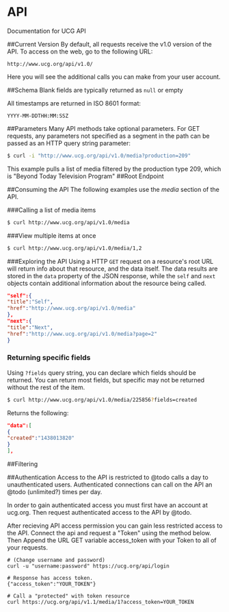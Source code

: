 # API
Documentation for UCG API

##Current Version
By default, all requests receive the v1.0 version of the API.
To access on the web, go to the following URL: 
```
http://www.ucg.org/api/v1.0/
```
Here you will see the additional calls you can make from your user account.

##Schema
Blank fields are typically returned as ```null``` or empty

All timestamps are returned in ISO 8601 format:
```
YYYY-MM-DDTHH:MM:SSZ
```

##Parameters
Many API methods take optional parameters. For GET requests, any parameters not specified as a segment in the path can be passed as an HTTP query string parameter:
```bash
$ curl -i "http://www.ucg.org/api/v1.0/media?production=209"
```
This example pulls a list of media filtered by the production type 209, which is "Beyond Today Television Program"
##Root Endpoint

##Consuming the API
The following examples use the *media* section of the API.

###Calling a list of media items
```bash
$ curl http://www.ucg.org/api/v1.0/media
```
###View multiple items at once
```bash
$ curl http://www.ucg.org/api/v1.0/media/1,2
```
###Exploring the API
Using a HTTP ```GET``` request on a resource's root URL will return info about that resource, and the data itself.
The data results are stored in the ```data``` property of the JSON response, while the ```self``` and ```next``` objects contain additional information about the resource being called.
```json
"self":{
"title":"Self",
"href":"http://www.ucg.org/api/v1.0/media"
},
"next":{
"title":"Next",
"href":"http://www.ucg.org/api/v1.0/media?page=2"
}
```
### Returning specific fields
Using ```?fields``` query string, you can declare which fields should be returned. You can return most fields, but specific may not be returned without the rest of the item.
```bash
$ curl http://www.ucg.org/api/v1.0/media/225856?fields=created
```
Returns the following: 
```json
"data":[
{
"created":"1438013820"
}
],
```
##Filtering

##Authentication
Access to the API is restricted to @todo calls a day to unauthenticated users. Authenticated connections can call on the API an @todo (unlimited?) times per day.

In order to gain authenticated access you must first have an account at ucg.org. Then request authenticated access to the API by @todo.

After recieving API access permission you can gain less restricted access to the API. Connect the api and request a "Token" using the method below. Then Append the URL GET variable access_token with your Token to all of your requests.
```
# (Change username and password)
curl -u "username:password" https://ucg.org/api/login

# Response has access token.
{"access_token":"YOUR_TOKEN"}

# Call a "protected" with token resource
curl https://ucg.org/api/v1.1/media/1?access_token=YOUR_TOKEN
```
